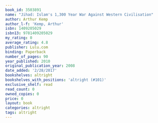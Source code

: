 ```yaml
---
book_id: 3503891
name: "Jihad: Islam's 1,300 Year War Against Western Civilisation"
author: Arthur Kemp
author_l-f: 'Kemp, Arthur'
isbn: 1409205029
isbn13: 9781409205029
my_rating: 0
average_rating: 4.8
publisher: Lulu.com
binding: Paperback
number_of_pages: 90
year_published: 2010
original_publication_year: 2008
date_added: '2/28/2017'
bookshelves: altright
bookshelves_with_positions: 'altright (#101)'
exclusive_shelf: read
read_count: 0
owned_copies: 0
price: 0
layout: book
categories: altright
tags: altright
---
```

